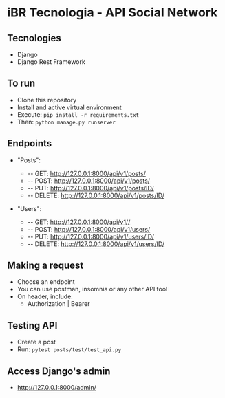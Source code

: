# iBR Tecnologia - API Social Network

## Tecnologies
- Django
- Django Rest Framework

## To run
- Clone this repository
- Install and active virtual environment
- Execute: ```pip install -r requirements.txt```
- Then: ```python manage.py runserver```

## Endpoints
- "Posts":  
  * -- GET: http://127.0.0.1:8000/api/v1/posts/
  * -- POST: http://127.0.0.1:8000/api/v1/posts/
  * -- PUT: http://127.0.0.1:8000/api/v1/posts/ID/
  * -- DELETE: http://127.0.0.1:8000/api/v1/posts/ID/

- "Users": 
  * -- GET: http://127.0.0.1:8000/api/v1//
  * -- POST: http://127.0.0.1:8000/api/v1/users/
  * -- PUT: http://127.0.0.1:8000/api/v1/users/ID/
  * -- DELETE: http://127.0.0.1:8000/api/v1/users/ID/

## Making a request
- Choose an endpoint
- You can use postman, insomnia or any other API tool
- On header, include:
  - Authorization | Bearer <token>

## Testing API
- Create a post
- Run: ```pytest posts/test/test_api.py```

## Access Django's admin
- http://127.0.0.1:8000/admin/
